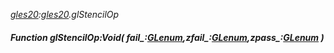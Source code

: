 _[gles20](../../modules/gles20/gles20-module.md):[gles20](../../modules/gles20/gles20-module.md).glStencilOp_
##### Function glStencilOp:Void( fail_:[GLenum](../../modules/gles20/gles20-glenum.md),zfail_:[GLenum](../../modules/gles20/gles20-glenum.md),zpass_:[GLenum](../../modules/gles20/gles20-glenum.md) )
